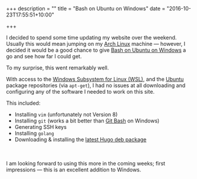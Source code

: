 +++
description = ""
title = "Bash on Ubuntu on Windows"
date = "2016-10-23T17:55:51+10:00"

+++

I decided to spend some time updating my website over the weekend. Usually this would mean jumping on my [Arch Linux](https://www.archlinux.org) machine &mdash; however, I decided it would be a good chance to give [Bash on Ubuntu on Windows](https://msdn.microsoft.com/en-us/commandline/wsl/about) a go and see how far I could get.

To my surprise, this went remarkably well. 

With access to the [Windows Subsystem for Linux (WSL)](https://msdn.microsoft.com/en-us/commandline/wsl/about), and the [Ubuntu](https://www.ubuntu.com) package repositories (via `apt-get`), I had no issues at all downloading and configuring any of the software I needed to work on this site.

This included:

* Installing `vim` (unfortunately not Version 8)
* Installing `git` (works a bit better than [Git Bash](https://git-scm.com) on Windows)
* Generating SSH keys
* Installing `golang`
* Downloading & installing the [latest Hugo deb package](https://github.com/spf13/hugo/releases)
<br>
<br>
I am looking forward to using this more in the coming weeks; first impressions &mdash; this is an excellent addition to Windows.
